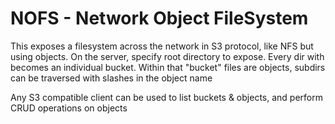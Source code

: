 # NOFS - Network Object FileSystem
This exposes a filesystem across the network in S3 protocol, like NFS but using objects.  On the server, specify root directory to expose.  Every dir with becomes an individual bucket.  Within that "bucket" files are objects, subdirs can be traversed with slashes in the object name

Any S3 compatible client can be used to list buckets & objects, and perform CRUD operations on objects 